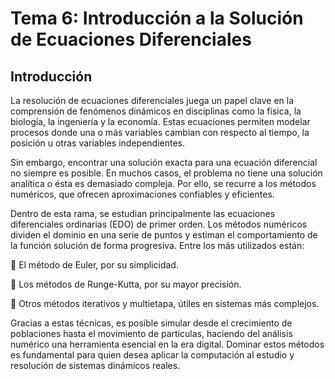 

#  Tema 6: Introducción a la Solución de Ecuaciones Diferenciales

##  Introducción

La resolución de ecuaciones diferenciales juega un papel clave en la comprensión de fenómenos dinámicos en disciplinas como la física, la biología, la ingeniería y la economía. Estas ecuaciones permiten modelar procesos donde una o más variables cambian con respecto al tiempo, la posición u otras variables independientes.

Sin embargo, encontrar una solución exacta para una ecuación diferencial no siempre es posible. En muchos casos, el problema no tiene una solución analítica o ésta es demasiado compleja. Por ello, se recurre a los métodos numéricos, que ofrecen aproximaciones confiables y eficientes.

Dentro de esta rama, se estudian principalmente las ecuaciones diferenciales ordinarias (EDO) de primer orden. Los métodos numéricos dividen el dominio en una serie de puntos y estiman el comportamiento de la función solución de forma progresiva. Entre los más utilizados están:

🔹 El método de Euler, por su simplicidad.

🔹 Los métodos de Runge-Kutta, por su mayor precisión.

🔹 Otros métodos iterativos y multietapa, útiles en sistemas más complejos.

Gracias a estas técnicas, es posible simular desde el crecimiento de poblaciones hasta el movimiento de partículas, haciendo del análisis numérico una herramienta esencial en la era digital. Dominar estos métodos es fundamental para quien desea aplicar la computación al estudio y resolución de sistemas dinámicos reales.

